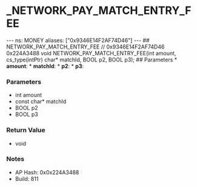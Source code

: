 # _NETWORK_PAY_MATCH_ENTRY_FEE

--- ns: MONEY aliases: ["0x9346E14F2AF74D46"] --- ## NETWORK_PAY_MATCH_ENTRY_FEE  // 0x9346E14F2AF74D46 0x224A3488 void NETWORK_PAY_MATCH_ENTRY_FEE(int amount, cs_type(intPtr) char* matchId, BOOL p2, BOOL p3);  ## Parameters * **amount**: * **matchId**: * **p2**: * **p3**:

### Parameters
* int amount
* const char* matchId
* BOOL p2
* BOOL p3

### Return Value
* void

### Notes
* AP Hash: 0x0x224A3488
* Build: 811

